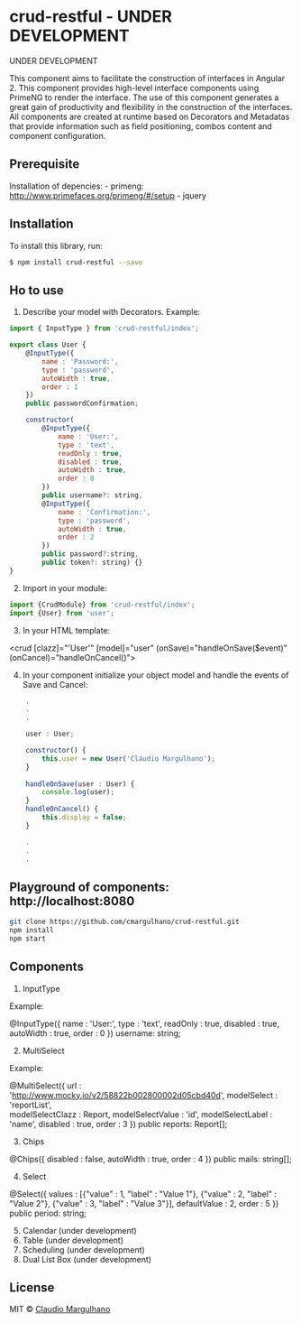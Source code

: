 # crud-restful - UNDER DEVELOPMENT

UNDER DEVELOPMENT

This component aims to facilitate the construction of interfaces in Angular 2.
This component provides high-level interface components using PrimeNG to render the interface.
The use of this component generates a great gain of productivity and flexibility in the construction of the interfaces.
All components are created at runtime based on Decorators and Metadatas that provide information such as field positioning, combos content and component configuration.


## Prerequisite

Installation of depencies:
    - primeng: http://www.primefaces.org/primeng/#/setup
    - jquery


## Installation

To install this library, run:

```bash
$ npm install crud-restful --save
```

## Ho to use

1. Describe your model with Decorators. Example:

```javascript
import { InputType } from 'crud-restful/index';

export class User {
    @InputType({
        name : 'Password:',
        type : 'password',
        autoWidth : true,
        order : 1
    })
    public passwordConfirmation;

    constructor(
        @InputType({
            name : 'User:',
            type : 'text',
            readOnly : true,
            disabled : true,            
            autoWidth : true,
            order : 0
        })
        public username?: string, 
        @InputType({
            name : 'Confirmation:',
            type : 'password',
            autoWidth : true,
            order : 2
        })        
        public password?:string, 
        public token?: string) {}
}
```

2. Import in your module:

```javascript
import {CrudModule} from 'crud-restful/index';
import {User} from 'user';
```

3. In your HTML template:

<crud [clazz]="'User'" [model]="user" (onSave)="handleOnSave($event)" (onCancel)="handleOnCancel()"></crud>

4. In your component initialize your object model and handle the events of Save and Cancel:

```javascript
    .
    .
    .

    user : User;

    constructor() {
        this.user = new User('Cláudio Margulhano');
    }
    
    handleOnSave(user : User) {
        console.log(user);
    }
    handleOnCancel() {
        this.display = false;
    }

    .
    .
    .
```
## Playground of components: http://localhost:8080

```bash
git clone https://github.com/cmargulhano/crud-restful.git
npm install
npm start
```

## Components

1. InputType

Example:

@InputType({
    name : 'User:',
    type : 'text',
    readOnly : true,
    disabled : true,            
    autoWidth : true,
    order : 0
})
username: string;

2. MultiSelect

Example:

@MultiSelect({
    url : 'http://www.mocky.io/v2/58822b002800002d05cbd40d', 
    modelSelect : 'reportList',        
    modelSelectClazz : Report, 
    modelSelectValue : 'id',
    modelSelectLabel : 'name',
    disabled : true,
    order : 3
})
public reports: Report[];

3. Chips

@Chips({
    disabled : false,
    autoWidth : true,
    order : 4
})
public mails: string[];

4. Select

@Select({
    values : [{"value" : 1, "label" : "Value 1"}, {"value" : 2, "label" : "Value 2"}, {"value" : 3, "label" : "Value 3"}],
    defaultValue : 2,
    order : 5
})
public period: string;

5. Calendar (under development)
6. Table (under development)
7. Scheduling (under development)
8. Dual List Box (under development)

## License

MIT © [Claudio Margulhano](mailto:cmargulhano@gmail.com)
